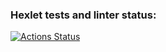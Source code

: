 ### Hexlet tests and linter status:
[![Actions Status](https://github.com/LKorsar/frontend-project-12/actions/workflows/hexlet-check.yml/badge.svg)](https://github.com/LKorsar/frontend-project-12/actions)